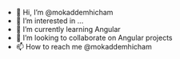 - 👋 Hi, I’m @mokaddemhicham
- 👀 I’m interested in ...
- 🌱 I’m currently learning Angular
- 💞️ I’m looking to collaborate on Angular projects
- 📫 How to reach me @mokaddemhicham

<!---
mokaddemhicham/mokaddemhicham is a ✨ special ✨ repository because its `README.md` (this file) appears on your GitHub profile.
You can click the Preview link to take a look at your changes.
--->
